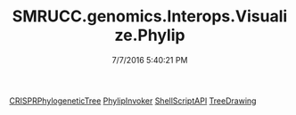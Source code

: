 ﻿---
title: SMRUCC.genomics.Interops.Visualize.Phylip
date: 7/7/2016 5:40:21 PM
---

[CRISPRPhylogeneticTree](T-SMRUCC.genomics.Interops.Visualize.Phylip.CRISPRPhylogeneticTree.html)
[PhylipInvoker](T-SMRUCC.genomics.Interops.Visualize.Phylip.PhylipInvoker.html)
[ShellScriptAPI](T-SMRUCC.genomics.Interops.Visualize.Phylip.ShellScriptAPI.html)
[TreeDrawing](T-SMRUCC.genomics.Interops.Visualize.Phylip.TreeDrawing.html)
